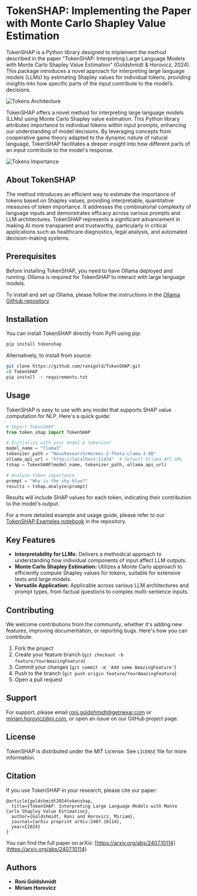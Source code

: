 # TokenSHAP: Implementing the Paper with Monte Carlo Shapley Value Estimation

TokenSHAP is a Python library designed to implement the method described in the paper "TokenSHAP: Interpreting Large Language Models with Monte Carlo Shapley Value Estimation" (Goldshmidt & Horovicz, 2024). This package introduces a novel approach for interpreting large language models (LLMs) by estimating Shapley values for individual tokens, providing insights into how specific parts of the input contribute to the model’s decisions.

![Tokens Architecture](data/TokenSHAP_flow.png)

TokenSHAP offers a novel method for interpreting large language models (LLMs) using Monte Carlo Shapley value estimation. This Python library attributes importance to individual tokens within input prompts, enhancing our understanding of model decisions. By leveraging concepts from cooperative game theory adapted to the dynamic nature of natural language, TokenSHAP facilitates a deeper insight into how different parts of an input contribute to the model's response.

![Tokens Importance](data/plot.JPG)

## About TokenSHAP

The method introduces an efficient way to estimate the importance of tokens based on Shapley values, providing interpretable, quantitative measures of token importance. It addresses the combinatorial complexity of language inputs and demonstrates efficacy across various prompts and LLM architectures. TokenSHAP represents a significant advancement in making AI more transparent and trustworthy, particularly in critical applications such as healthcare diagnostics, legal analysis, and automated decision-making systems.

## Prerequisites

Before installing TokenSHAP, you need to have Ollama deployed and running. Ollama is required for TokenSHAP to interact with large language models.

To install and set up Ollama, please follow the instructions in the [Ollama GitHub repository](https://github.com/ollama/ollama).

## Installation

You can install TokenSHAP directly from PyPI using pip:

```bash
pip install tokenshap
```

Alternatively, to install from source:

```bash
git clone https://github.com/ronigold/TokenSHAP.git
cd TokenSHAP
pip install -r requirements.txt
```

## Usage

TokenSHAP is easy to use with any model that supports SHAP value computation for NLP. Here's a quick guide:

```python
# Import TokenSHAP
from token_shap import TokenSHAP

# Initialize with your model & tokenizer
model_name = "llama3"
tokenizer_path = "NousResearch/Hermes-2-Theta-Llama-3-8B"
ollama_api_url = "http://localhost:11434"  # Default Ollama API URL
tshap = TokenSHAP(model_name, tokenizer_path, ollama_api_url)

# Analyze token importance
prompt = "Why is the sky blue?"
results = tshap.analyze(prompt)
```

Results will include SHAP values for each token, indicating their contribution to the model's output.

For a more detailed example and usage guide, please refer to our [TokenSHAP Examples notebook](notebooks/TokenShap%20Examples.ipynb) in the repository.

## Key Features

- **Interpretability for LLMs:** Delivers a methodical approach to understanding how individual components of input affect LLM outputs.
- **Monte Carlo Shapley Estimation:** Utilizes a Monte Carlo approach to efficiently compute Shapley values for tokens, suitable for extensive texts and large models.
- **Versatile Application:** Applicable across various LLM architectures and prompt types, from factual questions to complex multi-sentence inputs.

## Contributing

We welcome contributions from the community, whether it's adding new features, improving documentation, or reporting bugs. Here's how you can contribute:

1. Fork the project
2. Create your feature branch (`git checkout -b feature/YourAmazingFeature`)
3. Commit your changes (`git commit -m 'Add some AmazingFeature'`)
4. Push to the branch (`git push origin feature/YourAmazingFeature`)
5. Open a pull request

## Support

For support, please email roni.goldshmidt@getnexar.com or miriam.horovicz@ni.com, or open an issue on our GitHub project page.

## License

TokenSHAP is distributed under the MIT License. See `LICENSE` file for more information.

## Citation

If you use TokenSHAP in your research, please cite our paper:

```
@article{goldshmidt2024tokenshap,
  title={TokenSHAP: Interpreting Large Language Models with Monte Carlo Shapley Value Estimation},
  author={Goldshmidt, Roni and Horovicz, Miriam},
  journal={arXiv preprint arXiv:2407.10114},
  year={2024}
}
```

You can find the full paper on arXiv: [https://arxiv.org/abs/2407.10114](https://arxiv.org/abs/2407.10114)

## Authors

- **Roni Goldshmidt**
- **Miriam Horovicz**

